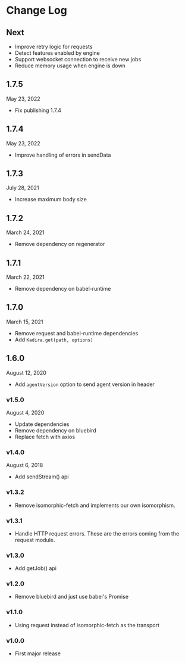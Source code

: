 # Change Log

## Next

* Improve retry logic for requests
* Detect features enabled by engine
* Support websocket connection to receive new jobs
* Reduce memory usage when engine is down

## 1.7.5
May 23, 2022

* Fix publishing 1.7.4

## 1.7.4
May 23, 2022

* Improve handling of errors in sendData

## 1.7.3
July 28, 2021

* Increase maximum body size

## 1.7.2
March 24, 2021

* Remove dependency on regenerator

## 1.7.1
March 22, 2021

* Remove dependency on babel-runtime

## 1.7.0
March 15, 2021

* Remove request and babel-runtime dependencies
* Add `Kadira.get(path, options)`

## 1.6.0
August 12, 2020

* Add `agentVersion` option to send agent version in header

### v1.5.0
August 4, 2020

* Update dependencies
* Remove dependency on bluebird
* Replace fetch with axios

### v1.4.0
August 6, 2018

* Add sendStream() api

### v1.3.2

* Remove isomorphic-fetch and implements our own isomorphism.

### v1.3.1
* Handle HTTP request errors. These are the errors coming from the request module.

### v1.3.0

* Add getJob() api

### v1.2.0

* Remove bluebird and just use babel's Promise

### v1.1.0

* Using request instead of isomorphic-fetch as the transport

### v1.0.0

* First major release
